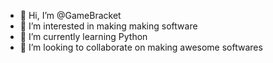 - 👋 Hi, I’m @GameBracket
- 👀 I’m interested in making making software
- 🌱 I’m currently learning Python
- 💞️ I’m looking to collaborate on making awesome softwares

<!---
GameBracket/GameBracket is a ✨ special ✨ repository because its `README.md` (this file) appears on your GitHub profile.
You can click the Preview link to take a look at your changes.
--->

